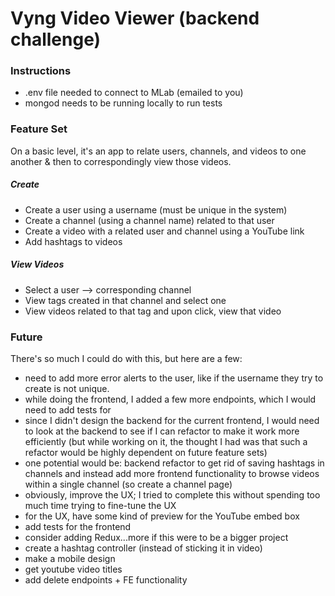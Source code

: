 # Vyng Video Viewer (backend challenge)

### Instructions
- .env file needed to connect to MLab (emailed to you)
- mongod needs to be running locally to run tests

### Feature Set

On a basic level, it's an app to relate users, channels, and videos to one another & then to correspondingly view those videos.

##### Create
- Create a user using a username (must be unique in the system)
- Create a channel (using a channel name) related to that user
- Create a video with a related user and channel using a YouTube link
- Add hashtags to videos

##### View Videos
- Select a user --> corresponding channel
- View tags created in that channel and select one
- View videos related to that tag and upon click, view that video

### Future

There's so much I could do with this, but here are a few:
- need to add more error alerts to the user, like if the username they try to create is not unique.
- while doing the frontend, I added a few more endpoints, which I would need to add tests for
- since I didn't design the backend for the current frontend, I would need to look at the backend to see if I can refactor to make it work more efficiently (but while working on it, the thought I had was that such a refactor would be highly dependent on future feature sets)
- one potential would be: backend refactor to get rid of saving hashtags in channels and instead add more frontend functionality to browse videos within a single channel (so create a channel page)
- obviously, improve the UX; I tried to complete this without spending too much time trying to fine-tune the UX
- for the UX, have some kind of preview for the YouTube embed box
- add tests for the frontend
- consider adding Redux...more if this were to be a bigger project
- create a hashtag controller (instead of sticking it in video)
- make a mobile design
- get youtube video titles
- add delete endpoints + FE functionality
